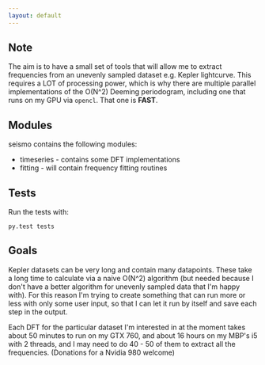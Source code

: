 ```yaml
---
layout: default
---
```




## Note

<p>The aim is to have a small set of tools that will allow
me to extract frequencies from an unevenly sampled dataset e.g. Kepler
lightcurve. This requires a LOT of processing power, which is why there are
multiple parallel implementations of the O(N^2) Deeming periodogram, including
one that runs on my GPU via <code>opencl</code>. That one is
<strong>FAST</strong>.</p>

<h2>
    <a name="modules" class="anchor" href="#modules"><span class="octicon octicon-link"></span></a>Modules</h2>

<p>seismo contains the following modules:</p>

<ul>
    <li>timeseries - contains some DFT implementations</li>
    <li>fitting - will contain frequency fitting routines</li>
</ul><h2>
    <a name="tests" class="anchor" href="#tests"><span class="octicon octicon-link"></span></a>Tests</h2>

<p>Run the tests with:</p>

<pre><code>py.test tests
</code></pre>

<h2>
    <a name="goals" class="anchor" href="#goals"><span class="octicon octicon-link"></span></a>Goals</h2>

<p>Kepler datasets can be very long and contain many datapoints. These take a long
time to calculate via a naive O(N^2) algorithm (but needed because I don't have
a better algorithm for unevenly sampled data that I'm happy with). For this
reason I'm trying to create something that can run more or less with only some
user input, so that I can let it run by itself and save each step in the
output.</p>

<p>Each DFT for the particular dataset I'm interested in at the moment takes
about 50 minutes to run on my GTX 760, and about 16 hours on my MBP's i5 with 2
threads, and I may need to do 40 - 50 of them to extract all the frequencies.
(Donations for a Nvidia 980 welcome)</p>

